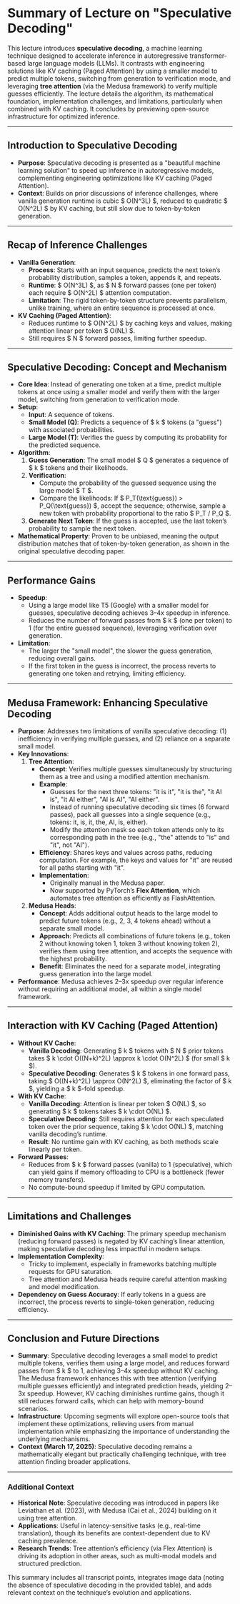 # Summary of Lecture on "Speculative Decoding"

This lecture introduces **speculative decoding**, a machine learning technique designed to accelerate inference in autoregressive transformer-based large language models (LLMs). It contrasts with engineering solutions like KV caching (Paged Attention) by using a smaller model to predict multiple tokens, switching from generation to verification mode, and leveraging **tree attention** (via the Medusa framework) to verify multiple guesses efficiently. The lecture details the algorithm, its mathematical foundation, implementation challenges, and limitations, particularly when combined with KV caching. It concludes by previewing open-source infrastructure for optimized inference.

---

## Introduction to Speculative Decoding

- **Purpose**: Speculative decoding is presented as a "beautiful machine learning solution" to speed up inference in autoregressive models, complementing engineering optimizations like KV caching (Paged Attention).
- **Context**: Builds on prior discussions of inference challenges, where vanilla generation runtime is cubic $ O(N^3L) $, reduced to quadratic $ O(N^2L) $ by KV caching, but still slow due to token-by-token generation.

---

## Recap of Inference Challenges

- **Vanilla Generation**:
  - **Process**: Starts with an input sequence, predicts the next token’s probability distribution, samples a token, appends it, and repeats.
  - **Runtime**: $ O(N^3L) $, as $ N $ forward passes (one per token) each require $ O(N^2L) $ attention computation.
  - **Limitation**: The rigid token-by-token structure prevents parallelism, unlike training, where an entire sequence is processed at once.
- **KV Caching (Paged Attention)**:
  - Reduces runtime to $ O(N^2L) $ by caching keys and values, making attention linear per token $ O(NL) $.
  - Still requires $ N $ forward passes, limiting further speedup.

---

## Speculative Decoding: Concept and Mechanism

- **Core Idea**: Instead of generating one token at a time, predict multiple tokens at once using a smaller model and verify them with the larger model, switching from generation to verification mode.
- **Setup**:
  - **Input**: A sequence of tokens.
  - **Small Model (Q)**: Predicts a sequence of $ k $ tokens (a "guess") with associated probabilities.
  - **Large Model (T)**: Verifies the guess by computing its probability for the predicted sequence.
- **Algorithm**:
  1. **Guess Generation**: The small model $ Q $ generates a sequence of $ k $ tokens and their likelihoods.
  2. **Verification**:
     - Compute the probability of the guessed sequence using the large model $ T $.
     - Compare the likelihoods: If $ P_T(\text{guess}) > P_Q(\text{guess}) $, accept the sequence; otherwise, sample a new token with probability proportional to the ratio $ P_T / P_Q $.
  3. **Generate Next Token**: If the guess is accepted, use the last token’s probability to sample the next token.
- **Mathematical Property**: Proven to be unbiased, meaning the output distribution matches that of token-by-token generation, as shown in the original speculative decoding paper.

---

## Performance Gains

- **Speedup**:
  - Using a large model like T5 (Google) with a smaller model for guesses, speculative decoding achieves 3–4x speedup in inference.
  - Reduces the number of forward passes from $ k $ (one per token) to 1 (for the entire guessed sequence), leveraging verification over generation.
- **Limitation**:
  - The larger the "small model", the slower the guess generation, reducing overall gains.
  - If the first token in the guess is incorrect, the process reverts to generating one token and retrying, limiting efficiency.

---

## Medusa Framework: Enhancing Speculative Decoding

- **Purpose**: Addresses two limitations of vanilla speculative decoding: (1) inefficiency in verifying multiple guesses, and (2) reliance on a separate small model.
- **Key Innovations**:
  1. **Tree Attention**:
     - **Concept**: Verifies multiple guesses simultaneously by structuring them as a tree and using a modified attention mechanism.
     - **Example**:
       - Guesses for the next three tokens: "it is it", "it is the", "it AI is", "it AI either", "AI is AI", "AI either".
       - Instead of running speculative decoding six times (6 forward passes), pack all guesses into a single sequence (e.g., tokens: it, is, it, the, AI, is, either).
       - Modify the attention mask so each token attends only to its corresponding path in the tree (e.g., "the" attends to "is" and "it", not "AI").
     - **Efficiency**: Shares keys and values across paths, reducing computation. For example, the keys and values for "it" are reused for all paths starting with "it".
     - **Implementation**:
       - Originally manual in the Medusa paper.
       - Now supported by PyTorch’s **Flex Attention**, which automates tree attention as efficiently as FlashAttention.
  2. **Medusa Heads**:
     - **Concept**: Adds additional output heads to the large model to predict future tokens (e.g., 2, 3, 4 tokens ahead) without a separate small model.
     - **Approach**: Predicts all combinations of future tokens (e.g., token 2 without knowing token 1, token 3 without knowing token 2), verifies them using tree attention, and accepts the sequence with the highest probability.
     - **Benefit**: Eliminates the need for a separate model, integrating guess generation into the large model.
- **Performance**: Medusa achieves 2–3x speedup over regular inference without requiring an additional model, all within a single model framework.

---

## Interaction with KV Caching (Paged Attention)

- **Without KV Cache**:
  - **Vanilla Decoding**: Generating $ k $ tokens with $ N $ prior tokens takes $ k \cdot O((N+k)^2L) \approx k \cdot O(N^2L) $ (for small $ k $).
  - **Speculative Decoding**: Generates $ k $ tokens in one forward pass, taking $ O((N+k)^2L) \approx O(N^2L) $, eliminating the factor of $ k $, yielding a $ k $-fold speedup.
- **With KV Cache**:
  - **Vanilla Decoding**: Attention is linear per token $ O(NL) $, so generating $ k $ tokens takes $ k \cdot O(NL) $.
  - **Speculative Decoding**: Still requires attention for each speculated token over the prior sequence, taking $ k \cdot O(NL) $, matching vanilla decoding’s runtime.
  - **Result**: No runtime gain with KV caching, as both methods scale linearly per token.
- **Forward Passes**:
  - Reduces from $ k $ forward passes (vanilla) to 1 (speculative), which can yield gains if memory offloading to CPU is a bottleneck (fewer memory transfers).
  - No compute-bound speedup if limited by GPU computation.

---

## Limitations and Challenges

- **Diminished Gains with KV Caching**: The primary speedup mechanism (reducing forward passes) is negated by KV caching’s linear attention, making speculative decoding less impactful in modern setups.
- **Implementation Complexity**:
  - Tricky to implement, especially in frameworks batching multiple requests for GPU saturation.
  - Tree attention and Medusa heads require careful attention masking and model modification.
- **Dependency on Guess Accuracy**: If early tokens in a guess are incorrect, the process reverts to single-token generation, reducing efficiency.

---

## Conclusion and Future Directions

- **Summary**: Speculative decoding leverages a small model to predict multiple tokens, verifies them using a large model, and reduces forward passes from $ k $ to 1, achieving 3–4x speedup without KV caching. The Medusa framework enhances this with tree attention (verifying multiple guesses efficiently) and integrated prediction heads, yielding 2–3x speedup. However, KV caching diminishes runtime gains, though it still reduces forward calls, which can help with memory-bound scenarios.
- **Infrastructure**: Upcoming segments will explore open-source tools that implement these optimizations, relieving users from manual implementation while emphasizing the importance of understanding the underlying mechanisms.
- **Context (March 17, 2025)**: Speculative decoding remains a mathematically elegant but practically challenging technique, with tree attention finding broader applications.

---

### Additional Context
- **Historical Note**: Speculative decoding was introduced in papers like Leviathan et al. (2023), with Medusa (Cai et al., 2024) building on it using tree attention.
- **Applications**: Useful in latency-sensitive tasks (e.g., real-time translation), though its benefits are context-dependent due to KV caching prevalence.
- **Research Trends**: Tree attention’s efficiency (via Flex Attention) is driving its adoption in other areas, such as multi-modal models and structured prediction.

This summary includes all transcript points, integrates image data (noting the absence of speculative decoding in the provided table), and adds relevant context on the technique’s evolution and applications.